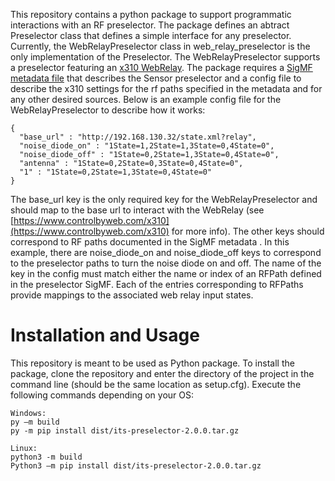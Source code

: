 This repository contains a python package to support programmatic interactions with an RF preselector. 
The package defines an abtract Preselector class that defines a simple interface for any preselector. 
Currently, the WebRelayPreselector class in web_relay_preselector is the only implementation of the Preselector.
The WebRelayPreselector supports a preselector featuring an [x310 WebRelay](https://www.controlbyweb.com/x310/).
The package requires a [SigMF metadata file](https://Github.com/NTIA/sigmf-ns-ntia) that describes the Sensor preselector and a config file to describe the x310 settings for the rf paths specified in the 
metadata and for any other desired sources. Below is an example config file for the WebRelayPreselector to describe how it works:
```
{
  "base_url" : "http://192.168.130.32/state.xml?relay",
  "noise_diode_on" : "1State=1,2State=1,3State=0,4State=0",
  "noise_diode_off" : "1State=0,2State=1,3State=0,4State=0",
  "antenna" : "1State=0,2State=0,3State=0,4State=0",
  "1" : "1State=0,2State=1,3State=0,4State=0"
}
```

The base_url key is the only required key for the WebRelayPreselector and should map to the base url to interact with the WebRelay (see 
[https://www.controlbyweb.com/x310](https://www.controlbyweb.com/x310) for more info). The other keys should
correspond to RF paths documented in the SigMF metadata . In this example, 
there are noise_diode_on and noise_diode_off keys to correspond to the preselector paths to turn the noise diode on and off.
The name of the key in the config must match either the name or index of an RFPath defined in the preselector SigMF.
Each of the entries corresponding to RFPaths provide mappings to the associated web relay input states. 

# Installation and Usage
This repository is meant to be used as Python package. To install the package, clone the repository and enter the directory of the project in the command line (should be the same location as setup.cfg). Execute the following commands depending on your OS:
```
Windows:
py –m build 
py -m pip install dist/its-preselector-2.0.0.tar.gz 

Linux:
python3 -m build
Python3 –m pip install dist/its-preselector-2.0.0.tar.gz 

```
 

